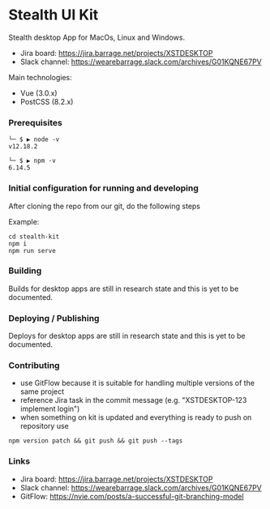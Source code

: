 # Stealth UI Kit

Stealth desktop App for MacOs, Linux and Windows.
- Jira board: https://jira.barrage.net/projects/XSTDESKTOP
- Slack channel: https://wearebarrage.slack.com/archives/G01KQNE67PV

Main technologies:
- Vue (3.0.x)
- PostCSS (8.2.x)

### Prerequisites


```
└─ $ ▶ node -v
v12.18.2
```

```
└─ $ ▶ npm -v
6.14.5
```

### Initial configuration for running and developing

After cloning the repo from our git, do the following steps

Example:

```shell
cd stealth-kit
npm i
npm run serve
```

### Building

Builds for desktop apps are still in research state and this is yet to be documented.

### Deploying / Publishing

Deploys for desktop apps are still in research state and this is yet to be documented.

### Contributing

- use GitFlow because it is suitable for handling multiple versions of the same project
- reference Jira task in the commit message (e.g. "XSTDESKTOP-123 implement login")
- when something on kit is updated and everything is ready to push on repository use

```shell
npm version patch && git push && git push --tags
```

### Links

- Jira board: https://jira.barrage.net/projects/XSTDESKTOP
- Slack channel: https://wearebarrage.slack.com/archives/G01KQNE67PV
- GitFlow: https://nvie.com/posts/a-successful-git-branching-model

